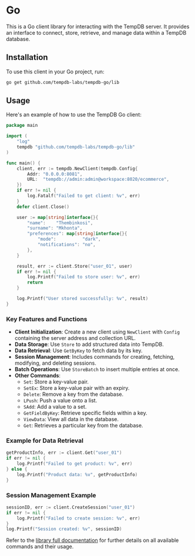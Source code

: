 # Go

This is a Go client library for interacting with the TempDB server. It provides an interface to connect, store, retrieve, and manage data within a TempDB database.

## Installation

To use this client in your Go project, run:

```sh
go get github.com/tempdb-labs/tempdb-go/lib
```

## Usage

Here's an example of how to use the TempDB Go client:

```go
package main

import (
	"log"
	tempdb "github.com/tempdb-labs/tempdb-go/lib"
)

func main() {
	client, err := tempdb.NewClient(tempdb.Config{
		Addr: "0.0.0.0:8081",
		URL:  "tempdb://admin:admin@workspace:8020/ecommerce",
	})
	if err != nil {
		log.Fatalf("Failed to get client: %v", err)
	}
	defer client.Close()

	user := map[string]interface{}{
		"name":    "Thembinkosi",
		"surname": "Mkhonta",
		"preferences": map[string]interface{}{
			"mode":          "dark",
			"notifications": "no",
		},
	}

	result, err := client.Store("user_01", user)
	if err != nil {
		log.Printf("Failed to store user: %v", err)
		return
	}

	log.Printf("User stored successfully: %v", result)
}
```

### Key Features and Functions

- **Client Initialization**: Create a new client using `NewClient` with `Config` containing the server address and collection URL.
- **Data Storage**: Use `Store` to add structured data into TempDB.
- **Data Retrieval**: Use `GetByKey` to fetch data by its key.
- **Session Management**: Includes commands for creating, fetching, modifying, and deleting sessions.
- **Batch Operations**: Use `StoreBatch` to insert multiple entries at once.
- **Other Commands**:
  - `Set`: Store a key-value pair.
  - `SetEx`: Store a key-value pair with an expiry.
  - `Delete`: Remove a key from the database.
  - `LPush`: Push a value onto a list.
  - `SAdd`: Add a value to a set.
  - `GetFieldByKey`: Retrieve specific fields within a key.
  - `ViewData`: View all data in the database.
  - `Get`: Retrieves a particular key from the database.

### Example for Data Retrieval

```go
getProductInfo, err := client.Get("user_01")
if err != nil {
	log.Printf("Failed to get product: %v", err)
} else {
	log.Printf("Product data: %v", getProductInfo)
}
```

### Session Management Example

```go
sessionID, err := client.CreateSession("user_01")
if err != nil {
	log.Printf("Failed to create session: %v", err)
}
log.Printf("Session created: %v", sessionID)
```

Refer to the [library full documentation](https://docs.tempdb.xyz) for further details on all available commands and their usage.
